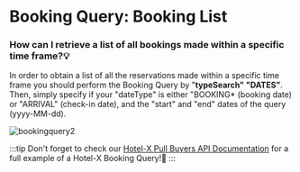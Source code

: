 ﻿---
sidebar_position: 3
---

# Booking Query: Booking List

### How can I retrieve a list of all bookings made within a specific time frame?💡
In order to obtain a list of all the reservations made within a specific time frame you should perform the Booking Query by "**typeSearch" "DATES"**. Then, simply specify if your "dateType" is either "BOOKING* (booking date) or "ARRIVAL" (check-in date), and the "start" and "end" dates of the query (yyyy-MM-dd).

![bookingquery2](https://storage.travelgate.com/kbase/bookingquery2.jpg)

:::tip
Don't forget to check our [Hotel-X Pull Buyers API Documentation](/docs/apis/for-buyers/hotel-x-pull-buyers-api/booking-management/booking-read#booking-list-by-arrival-date-range) for a full example of a Hotel-X Booking Query!🚀
:::